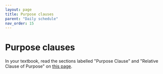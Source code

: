 ```yaml
---
layout: page
title: Purpose clauses
parent: "Daily schedule"
nav_order: 15
---
```


# Purpose clauses


In your textbook, read the  sections labelled "Purpose Clause" and "Relative Clause of Purpose" on [this page](https://lingualatina.github.io/textbook/2021-2022/12-purpose/#expressions-of-purpose).